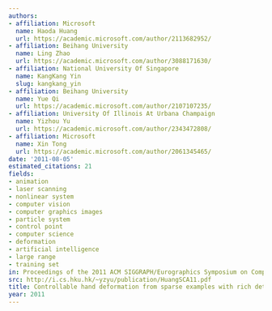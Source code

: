 ```yaml
---
authors:
- affiliation: Microsoft
  name: Haoda Huang
  url: https://academic.microsoft.com/author/2113682952/
- affiliation: Beihang University
  name: Ling Zhao
  url: https://academic.microsoft.com/author/3088171630/
- affiliation: National University Of Singapore
  name: KangKang Yin
  slug: kangkang_yin
- affiliation: Beihang University
  name: Yue Qi
  url: https://academic.microsoft.com/author/2107107235/
- affiliation: University Of Illinois At Urbana Champaign
  name: Yizhou Yu
  url: https://academic.microsoft.com/author/2343472808/
- affiliation: Microsoft
  name: Xin Tong
  url: https://academic.microsoft.com/author/2061345465/
date: '2011-08-05'
estimated_citations: 21
fields:
- animation
- laser scanning
- nonlinear system
- computer vision
- computer graphics images
- particle system
- control point
- computer science
- deformation
- artificial intelligence
- large range
- training set
in: Proceedings of the 2011 ACM SIGGRAPH/Eurographics Symposium on Computer Animation
src: http://i.cs.hku.hk/~yzyu/publication/HuangSCA11.pdf
title: Controllable hand deformation from sparse examples with rich details
year: 2011
---
```

